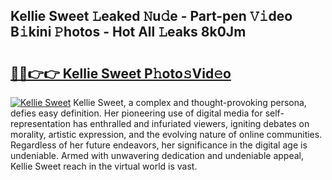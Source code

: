 ## Kellie Sweet 𝙻eaked 𝙽u𝚍e - Part-pen 𝚅𝚒deo B𝚒kini 𝙿hotos - Hot All 𝙻eaks 8k0Jm

# <h2><a href="http://ld7h2xl.urlbe.top/?page=Kellie+Sweet">🔗🔗👉👉 Kellie Sweet P𝚑oto𝚜Vid𝚎o</a></h2>

[![Kellie Sweet](https://i.imgur.com/eBuTRDB.gif)](http://ld7h2xl.urlbe.top/?page=Kellie+Sweet)
Kellie Sweet, a complex and thought-provoking persona, defies easy definition. Her pioneering use of digital media for self-representation has enthralled and infuriated viewers, igniting debates on morality, artistic expression, and the evolving nature of online communities. Regardless of her future endeavors, her significance in the digital age is undeniable. Armed with unwavering dedication and undeniable appeal, Kellie Sweet reach in the virtual world is vast.
